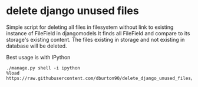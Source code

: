 # delete django unused files

Simple script for deleting all files in filesystem without link to existing instance of FileField in djangomodels
It finds all FileField and compare to its storage's existing content. The files existing in storage and not existing in database will be deleted.

Best usage is with IPython
```
./manage.py shell -i ipython
%load https://raw.githubusercontent.com/dburton90/delete_django_unused_files/master/delete_unused.py
```
